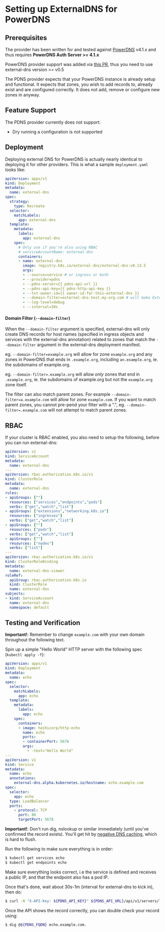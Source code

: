 # Setting up ExternalDNS for PowerDNS

## Prerequisites

The provider has been written for and tested against [PowerDNS](https://github.com/PowerDNS/pdns) v4.1.x and thus requires **PowerDNS Auth Server >= 4.1.x**

PowerDNS provider support was added via [this PR](https://github.com/kubernetes-sigs/external-dns/pull/373), thus you need to use external-dns version >= v0.5

The PDNS provider expects that your PowerDNS instance is already setup and
functional. It expects that zones, you wish to add records to, already exist
and are configured correctly. It does not add, remove or configure new zones in
anyway.

## Feature Support

The PDNS provider currently does not support:

* Dry running a configuration is not supported

## Deployment

Deploying external DNS for PowerDNS is actually nearly identical to deploying
it for other providers. This is what a sample `deployment.yaml` looks like:

```yaml
apiVersion: apps/v1
kind: Deployment
metadata:
  name: external-dns
spec:
  strategy:
    type: Recreate
  selector:
    matchLabels:
      app: external-dns
  template:
    metadata:
      labels:
        app: external-dns
    spec:
      # Only use if you're also using RBAC
      # serviceAccountName: external-dns
      containers:
      - name: external-dns
        image: registry.k8s.io/external-dns/external-dns:v0.13.5
        args:
        - --source=service # or ingress or both
        - --provider=pdns
        - --pdns-server={{ pdns-api-url }}
        - --pdns-api-key={{ pdns-http-api-key }}
        - --txt-owner-id={{ owner-id-for-this-external-dns }}
        - --domain-filter=external-dns-test.my-org.com # will make ExternalDNS see only the zones matching provided domain; omit to process all available zones in PowerDNS
        - --log-level=debug
        - --interval=30s
```

#### Domain Filter (`--domain-filter`)
When the `--domain-filter` argument is specified, external-dns will only create DNS records for host names (specified in ingress objects and services with the external-dns annotation) related to zones that match the `--domain-filter` argument in the external-dns deployment manifest.

eg. ```--domain-filter=example.org``` will allow for zone `example.org` and any zones in PowerDNS that ends in `.example.org`, including `an.example.org`, ie. the subdomains of example.org.

eg. ```--domain-filter=.example.org``` will allow *only* zones that end in `.example.org`, ie. the subdomains of example.org but not the `example.org` zone itself.

The filter can also match parent zones. For example `--domain-filter=a.example.com` will allow for zone `example.com`. If you want to match parent zones, you cannot pre-pend your filter with a ".", eg. `--domain-filter=.example.com` will not attempt to match parent zones.

## RBAC

If your cluster is RBAC enabled, you also need to setup the following, before you can run external-dns:
```yaml
apiVersion: v1
kind: ServiceAccount
metadata:
  name: external-dns
---
apiVersion: rbac.authorization.k8s.io/v1
kind: ClusterRole
metadata:
  name: external-dns
rules:
- apiGroups: [""]
  resources: ["services","endpoints","pods"]
  verbs: ["get","watch","list"]
- apiGroups: ["extensions","networking.k8s.io"]
  resources: ["ingresses"]
  verbs: ["get","watch","list"]
- apiGroups: [""]
  resources: ["pods"]
  verbs: ["get","watch","list"]
- apiGroups: [""]
  resources: ["nodes"]
  verbs: ["list"]
---
apiVersion: rbac.authorization.k8s.io/v1
kind: ClusterRoleBinding
metadata:
  name: external-dns-viewer
roleRef:
  apiGroup: rbac.authorization.k8s.io
  kind: ClusterRole
  name: external-dns
subjects:
- kind: ServiceAccount
  name: external-dns
  namespace: default
```

## Testing and Verification

**Important!**: Remember to change `example.com` with your own domain throughout the following text.

Spin up a simple "Hello World" HTTP server with the following spec (`kubectl apply -f`):

```yaml
apiVersion: apps/v1
kind: Deployment
metadata:
  name: echo
spec:
  selector:
    matchLabels:
      app: echo
  template:
    metadata:
      labels:
        app: echo
    spec:
      containers:
      - image: hashicorp/http-echo
        name: echo
        ports:
        - containerPort: 5678
        args:
          - -text="Hello World"
---
apiVersion: v1
kind: Service
metadata:
  name: echo
  annotations:
    external-dns.alpha.kubernetes.io/hostname: echo.example.com
spec:
  selector:
    app: echo
  type: LoadBalancer
  ports:
    - protocol: TCP
      port: 80
      targetPort: 5678
```
**Important!**: Don't run dig, nslookup or similar immediately (until you've
confirmed the record exists). You'll get hit by [negative DNS caching](https://tools.ietf.org/html/rfc2308), which is hard to flush.

Run the following to make sure everything is in order:

```bash
$ kubectl get services echo
$ kubectl get endpoints echo
```

Make sure everything looks correct, i.e the service is defined and receives a
public IP, and that the endpoint also has a pod IP.

Once that's done, wait about 30s-1m (interval for external-dns to kick in), then do:
```bash
$ curl -H "X-API-Key: ${PDNS_API_KEY}" ${PDNS_API_URL}/api/v1/servers/localhost/zones/example.com. | jq '.rrsets[] | select(.name | contains("echo"))'
```

Once the API shows the record correctly, you can double check your record using:
```bash
$ dig @${PDNS_FQDN} echo.example.com.
```

